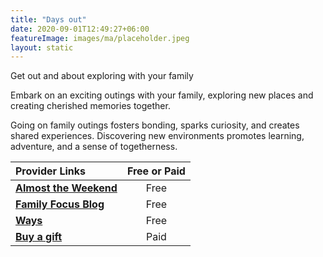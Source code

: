 ```yaml
---
title: "Days out"
date: 2020-09-01T12:49:27+06:00
featureImage: images/ma/placeholder.jpeg
layout: static
---
```


Get out and about exploring with your family

Embark on an exciting outings with your family, exploring new places and creating cherished memories together.

Going on family outings fosters bonding, sparks curiosity, and creates shared experiences. Discovering new environments promotes learning, adventure, and a sense of togetherness.

| Provider Links      | Free or Paid  |  
| :-----------          | :--------------:      |  
| [**Almost the Weekend**](https://almosttheweekend.com/activities-to-enjoy-with-your-family-this-weekend/) | Free  | 
| [**Family Focus Blog**](https://familyfocusblog.com/6-benefits-of-spending-time-together-as-a-family/) | Free  | 
| [**Ways**](https://ways.org.au/activities-as-a-family-and-why-its-important/) | Free  | 
| [**Buy a gift**](https://www.awin1.com/cread.php?awinmid=273&awinaffid=1198638&ued=https%3A%2F%2Fwww.buyagift.co.uk%2Fspa-and-beauty%2Fspa-day) | Paid | 
  

<br/><br/>






